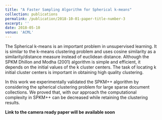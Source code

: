 ```yaml
---
title: "A Faster Sampling Algorithm for Spherical k-means"
collection: publications
permalink: /publication/2018-10-01-paper-title-number-3
excerpt: ''
date: 2018-05-10
venue: 'ACML'
---
```

The Spherical k-means is an important problem in unsupervised learning. It is similar to the k-means clustering problem and uses cosine similarity as a similarity/distance measure instead of euclidean distance. Although the SPKM Dhillon and Modha (2001) algorithm is simple and efficient, it depends on the initial values of the k cluster centers. The task of locating k initial cluster centers is important in obtaining high quality clustering. 

In this work we experimentally validated the SPKM++ algorithm by considering the spherical clustering problem
for large sparse document collections. We proved that, with our approach the computational complexity in SPKM++ can be decreased while retaining the clustering results. 

**Link to the camera ready paper will be available soon**

